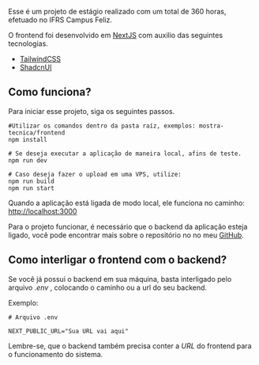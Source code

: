 Esse é um projeto de estágio realizado com um total de 360 horas, efetuado no IFRS Campus Feliz.


O frontend foi desenvolvido em [NextJS](https://nodejs.org/en/) com auxilio das seguintes tecnologias.

- [TailwindCSS](https://tailwindcss.com/)
- [ShadcnUI](https://ui.shadcn.com/)

## Como funciona?

Para iniciar esse projeto, siga os seguintes passos.

```U
#Utilizar os comandos dentro da pasta raíz, exemplos: mostra-tecnica/frontend
npm install

# Se deseja executar a aplicação de maneira local, afins de teste.
npm run dev

# Caso deseja fazer o upload em uma VPS, utilize:
npm run build
npm run start
```

Quando a aplicação está ligada de modo local, ele funciona no caminho: [http://localhost:3000](http://localhost:3000)

Para o projeto funcionar, é necessário que o backend da aplicação esteja ligado, você pode encontrar mais sobre o repositório no no meu [GitHub](https://github.com/devvieiira/mostra-tecnica-backend).


## Como interligar o frontend com o backend?

Se você já possui o backend em sua máquina, basta interligado pelo arquivo _.env_ , colocando o caminho ou a url do seu backend.

Exemplo:
```
# Arquivo .env

NEXT_PUBLIC_URL="Sua URL vai aqui"
```

Lembre-se, que o backend também precisa conter a _URL_ do frontend para o funcionamento do sistema.


